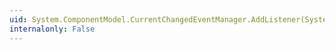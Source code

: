 ```yaml
---
uid: System.ComponentModel.CurrentChangedEventManager.AddListener(System.ComponentModel.ICollectionView,System.Windows.IWeakEventListener)
internalonly: False
---
```

